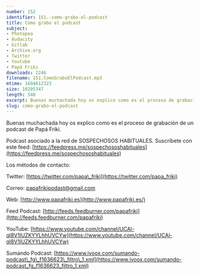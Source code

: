 ```yaml
---
number: 152
identifier: 151.-como-grabo-el-podcast
title: Cómo grabo el podcast
subject:
- Photopea
- Audacity
- Gitlab
- Archive.org
- Twitter
- Youtube
- Papá Friki
downloads: 2246
filename: 151.ComoGraboElPodcast.mp3
mtime: 1604612323
size: 10205347
length: 548
excerpt: Buenas muchachada hoy os explico como es el proceso de grabación de un podcast de Papá Friki
slug: como-grabo-el-podcast
---
```

Buenas muchachada hoy os explico como es el proceso de grabación de un podcast de Papá Friki.

Podcast asociado a la red de SOSPECHOSOS HABITUALES. Suscríbete con este feed: [https://feedpress.me/sospechososhabituales](https://feedpress.me/sospechososhabituales)

Los métodos de contacto:

Twitter: [https://twitter.com/papa\_friki](https://twitter.com/papa_friki)

Correo: [papafrikipodast@gmail.com](https://archive.org/details/papafrikipodast@gmail.com)

Web: [http://www.papafriki.es](http://www.papafriki.es/)

Feed Podcast: [http://feeds.feedburner.com/papafriki](http://feeds.feedburner.com/papafriki)

YouTube: [https://www.youtube.com/channel/UCAl-ql8V1IUZKYYLhhUVCYw](https://www.youtube.com/channel/UCAl-ql8V1IUZKYYLhhUVCYw)

Sumando Podcast: [https://www.ivoox.com/sumando-podcast\_fg\_f1636623\_filtro\_1.xml](https://www.ivoox.com/sumando-podcast_fg_f1636623_filtro_1.xml)